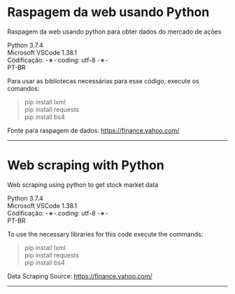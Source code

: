# Raspagem da web usando Python

Raspagem da web usando python para obter dados do mercado de ações

Python 3.7.4 </br>
Microsoft VSCode 1.38.1 </br>
Códificação: -&lowast;- coding: utf-8 -&lowast;- </br>
PT-BR </br>

Para usar as bibliotecas necessárias para esse código, execute os comandos:

> pip install lxml </br>
> pip install requests </br>
> pip install bs4 </br>

Fonte para raspagem de dados: https://finance.yahoo.com/

--------------------------------------------------------------------------------------------------------------------------

# Web scraping with Python

Web scraping using python to get stock market data

Python 3.7.4 </br>
Microsoft VSCode 1.38.1 </br>
Códificação: -&lowast;- coding: utf-8 -&lowast;- </br>
PT-BR </br>

To use the necessary libraries for this code execute the commands:

> pip install lxml </br>
> pip install requests </br>
> pip install bs4 </br>

Data Scraping Source: https://finance.yahoo.com/

-------------------------------------------------------------------------------------------------------------------------
